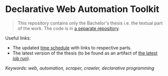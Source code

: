# Declarative Web Automation Toolkit
> This repository contains only the Bachelor's thesis i.e. the textual part of the work. The code is in [a separate repository](https://github.com/barjin/wbr/).

Useful links:

- The updated [time schedule](./schedule.md) with links to respective parts.
- The latest version of the thesis (to be found as an artifact of [the latest job run](https://github.com/barjin/bachelor-thesis/actions/workflows/build_latex.yml)).

*Keywords: web, automation, scraper, crawler, declarative programming*